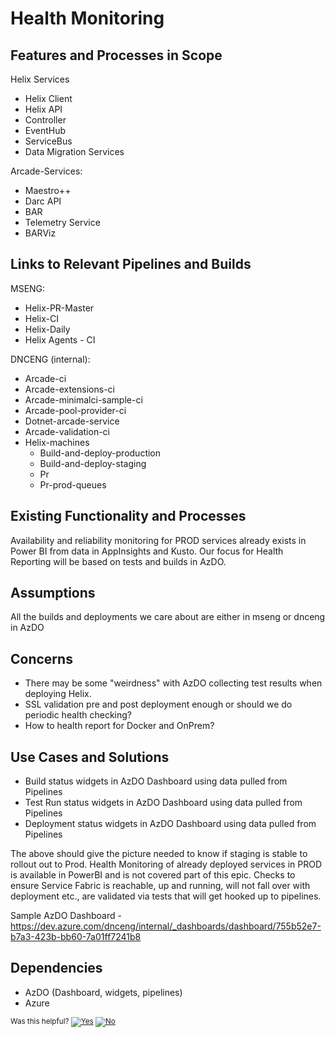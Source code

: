 # Health Monitoring

## Features and Processes in Scope

Helix Services
- Helix Client
- Helix API
- Controller
- EventHub
- ServiceBus
- Data Migration Services

Arcade-Services:

- Maestro++
- Darc API
- BAR
- Telemetry Service
- BARViz

## Links to Relevant Pipelines and Builds

MSENG:

- Helix-PR-Master
- Helix-CI
- Helix-Daily
- Helix Agents - CI

DNCENG (internal):

- Arcade-ci
- Arcade-extensions-ci
- Arcade-minimalci-sample-ci
- Arcade-pool-provider-ci
- Dotnet-arcade-service
- Arcade-validation-ci
- Helix-machines
	- Build-and-deploy-production
	- Build-and-deploy-staging
	- Pr
	- Pr-prod-queues

## Existing Functionality and Processes
Availability and reliability monitoring for PROD services already exists in Power BI from data in AppInsights and Kusto. Our focus for Health Reporting will be based on tests and builds in AzDO. 

## Assumptions
All the builds and deployments we care about are either in mseng or dnceng in AzDO

## Concerns
- There may be some "weirdness" with AzDO collecting test results when deploying Helix.
- SSL validation pre and post deployment enough or should we do periodic health checking?
- How to health report for Docker and OnPrem? 

## Use Cases and Solutions
- Build status widgets in AzDO Dashboard using data pulled from Pipelines
- Test Run status widgets in AzDO Dashboard using data pulled from Pipelines
- Deployment status widgets in AzDO Dashboard using data pulled from Pipelines

The above should give the picture needed to know if staging is stable to rollout out to Prod. Health Monitoring of already deployed services in PROD is available in PowerBI and is not covered part of this epic. 
Checks to ensure Service Fabric is reachable, up and running, will not fall over with deployment etc., are validated via tests that will get hooked up to pipelines. 

Sample AzDO Dashboard - https://dev.azure.com/dnceng/internal/_dashboards/dashboard/755b52e7-b7a3-423b-bb60-7a01ff7241b8

## Dependencies
- AzDO (Dashboard, widgets, pipelines)
- Azure


<!-- Begin Generated Content: Doc Feedback -->
<sub>Was this helpful? [![Yes](https://helix.dot.net/f/ip/5?p=Documentation%5CValidation%5CHealthMonitoring.md)](https://helix.dot.net/f/p/5?p=Documentation%5CValidation%5CHealthMonitoring.md) [![No](https://helix.dot.net/f/in)](https://helix.dot.net/f/n/5?p=Documentation%5CValidation%5CHealthMonitoring.md)</sub>
<!-- End Generated Content-->
